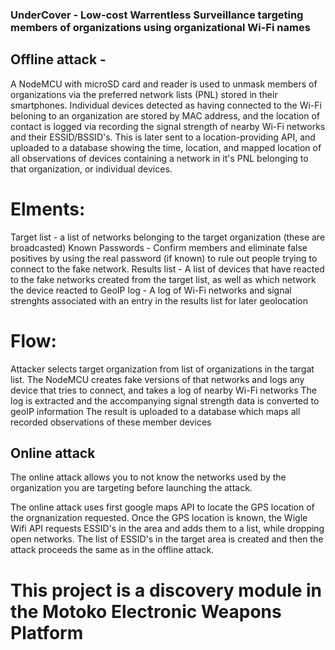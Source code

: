 ### UnderCover - Low-cost Warrentless Surveillance targeting members of organizations using organizational Wi-Fi names

## Offline attack -
A NodeMCU with microSD card and reader is used to unmask members of organizations via the preferred network lists (PNL) stored in their smartphones. Individual devices detected as having connected to the Wi-Fi beloning to an organization are stored by MAC address, and the location of contact is logged via recording the signal strength of nearby Wi-Fi networks and their ESSID/BSSID's. This is later sent to a location-providing API, and uploaded to a database showing the time, location, and mapped location of all observations of devices containing a network in it's PNL belonging to that organization, or individual devices. 

# Elments: 
Target list - a list of networks belonging to the target organization (these are broadcasted)
Known Passwords - Confirm members and eliminate false positives by using the real password (if known) to rule out people trying to connect to the fake network.
Results list - A list of devices that have reacted to the fake networks created from the target list, as well as which network the device reacted to
GeoIP log - A log of Wi-Fi networks and signal strenghts associated with an entry in the results list for later geolocation

# Flow:
Attacker selects target organization from list of organizations in the targat list. 
The NodeMCU creates fake versions of that networks and logs any device that tries to connect, and takes a log of nearby Wi-Fi networks
The log is extracted and the accompanying signal strength data is converted to geoIP information
The result is uploaded to a database which maps all recorded observations of these member devices


## Online attack
The online attack allows you to not know the networks used by the organization you are targeting before launching the attack.

The online attack uses first google maps API to locate the GPS location of the orgnanization requested. Once the GPS location is known, the Wigle Wifi API requests ESSID's in the area and adds them to a list, while dropping open networks. The list of ESSID's in the target area is created and then the attack proceeds the same as in the offline attack.


# This project is a discovery module in the Motoko Electronic Weapons Platform

